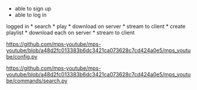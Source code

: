 * able to sign up
* able to log in

logged in
    * search
    * play
        * download on server
        * stream to client
    * create playlist
        * download each on server
        * stream to client


https://github.com/mps-youtube/mps-youtube/blob/a48d2fc013383b6dc3421ca073628c7cd424a0e5/mps_youtube/config.py

https://github.com/mps-youtube/mps-youtube/blob/a48d2fc013383b6dc3421ca073628c7cd424a0e5/mps_youtube/commands/search.py
